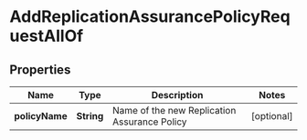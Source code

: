 

# AddReplicationAssurancePolicyRequestAllOf


## Properties

| Name | Type | Description | Notes |
|------------ | ------------- | ------------- | -------------|
|**policyName** | **String** | Name of the new Replication Assurance Policy |  [optional] |



